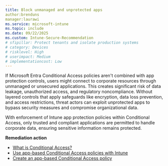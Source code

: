 ```yaml
---
title: Block unmanaged and unprotected apps
author:brenduns
manager:laurawi
ms.service: microsoft-intune
ms.topic: include
ms.date: 09/22/2025
ms.custom: Intune-Secure-Recommendation
# sfipillar: Protect tenants and isolate production systems
# category: Devices
# risklevel: High
# userimpact: Medium
# implementationcost: Low
---
```

If Microsoft Entra Conditional Access policies aren't combined with app protection controls, users might connect to corporate resources through unmanaged or unsecured applications. This creates significant risk of data leakage, unauthorized access, and regulatory noncompliance. Without layered controls that apply safeguards like encryption, data loss prevention, and access restrictions, threat actors can exploit unprotected apps to bypass security measures and compromise organizational data.

With enforcement of Intune app protection policies within Conditional Access, only trusted and compliant applications are permitted to handle corporate data, ensuring sensitive information remains protected.

**Remediation action**

- [What is Conditional Access?](/entra/identity/conditional-access/overview)
- [Use app-based Conditional Access policies with Intune](/intune/intune-service/protect/app-based-conditional-access-intune )
- [Create an app-based Conditional Access policy](/intune/intune-service/protect/app-based-conditional-access-intune)
